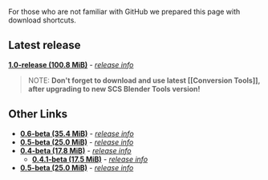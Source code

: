 For those who are not familiar with GitHub we prepared this page with download shortcuts.


## Latest release

[**1.0-release (100.8 MiB)**](https://github.com/SCSSoftware/BlenderTools/archive/v1.0.zip) - [_release info_](https://github.com/SCSSoftware/BlenderTools/releases/tag/v1.0)

> NOTE: **Don't forget to download and use latest [[Conversion Tools]], after upgrading to new SCS Blender Tools version!**


## Other Links

* [**0.6-beta (35.4 MiB)**](https://github.com/SCSSoftware/BlenderTools/archive/v0.6.zip) - [_release info_](https://github.com/SCSSoftware/BlenderTools/releases/tag/v0.6)
* [**0.5-beta (25.0 MiB)**](https://github.com/SCSSoftware/BlenderTools/archive/v0.5.zip) - [_release info_](https://github.com/SCSSoftware/BlenderTools/releases/tag/v0.5)
* [**0.4-beta (17.8 MiB)**](https://github.com/SCSSoftware/BlenderTools/archive/v0.4.zip) - [_release info_](https://github.com/SCSSoftware/BlenderTools/releases/tag/v0.4)
  * [**0.4.1-beta (17.5 MiB)**](https://github.com/SCSSoftware/BlenderTools/archive/v0.4.1.zip) - [_release info_](https://github.com/SCSSoftware/BlenderTools/releases/tag/v0.4.1)
* [**0.5-beta (25.0 MiB)**](https://github.com/SCSSoftware/BlenderTools/archive/v0.5.zip) - [_release info_](https://github.com/SCSSoftware/BlenderTools/releases/tag/v0.5)

